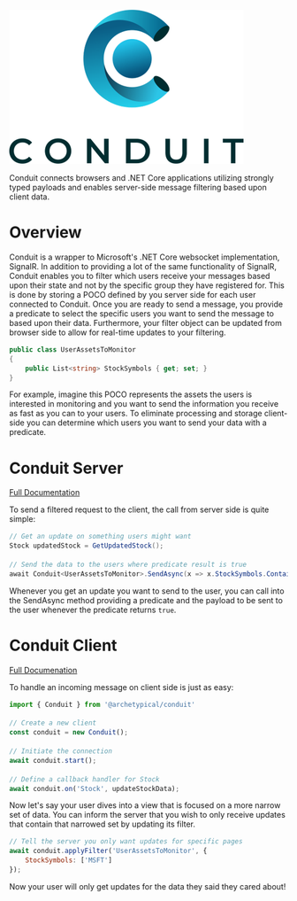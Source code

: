 ![logo](docs/Images/conduit.png)

Conduit connects browsers and .NET Core applications utilizing strongly typed payloads and enables server-side message filtering based upon client data.

# Overview

Conduit is a wrapper to Microsoft's .NET Core websocket implementation, SignalR. In addition to providing a lot of the same functionality of SignalR, Conduit enables you to filter which users receive your messages based upon their state and not by the specific group they have registered for. This is done by storing a POCO defined by you server side for each user connected to Conduit. Once you are ready to send a message, you provide a predicate to select the specific users you want to send the message to based upon their data. Furthermore, your filter object can be updated from browser side to allow for real-time updates to your filtering.

```cs
public class UserAssetsToMonitor
{
    public List<string> StockSymbols { get; set; }
}
```

For example, imagine this POCO represents the assets the users is interested in monitoring and you want to send the information you receive as fast as you can to your users. To eliminate processing and storage client-side you can determine which users you want to send your data with a predicate.

# Conduit Server

[Full Documentation](docs/Server/README.md)

To send a filtered request to the client, the call from server side is quite simple:

```cs
// Get an update on something users might want
Stock updatedStock = GetUpdatedStock();

// Send the data to the users where predicate result is true
await Conduit<UserAssetsToMonitor>.SendAsync(x => x.StockSymbols.Contains(updatedStock.Name), updatedStock);
```

Whenever you get an update you want to send to the user, you can call into the SendAsync method providing a predicate and the payload to be sent to the user whenever the predicate returns `true`.

# Conduit Client

[Full Documenation](docs/Client/README.md)

To handle an incoming message on client side is just as easy:

```js
import { Conduit } from '@archetypical/conduit'

// Create a new client
const conduit = new Conduit();

// Initiate the connection
await conduit.start();

// Define a callback handler for Stock
await conduit.on('Stock', updateStockData);
```

Now let's say your user dives into a view that is focused on a more narrow set of data. You can inform the server that you wish to only receive updates that contain that narrowed set by updating its filter.

```js
// Tell the server you only want updates for specific pages
await conduit.applyFilter('UserAssetsToMonitor', {
    StockSymbols: ['MSFT']
});
```

Now your user will only get updates for the data they said they cared about!